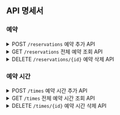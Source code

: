 ## API 명세서

### 예약

<details>
<summary>POST <code>/reservations</code> 예약 추가 API</summary>

#### Request

```http
POST /reservations HTTP/1.1
content-type: application/json

{
    "date": "2023-08-05",
    "name": "브라운",
    "timeId": 1
}
```

#### Response

```http
HTTP/1.1 201
Content-Type: application/json

{
    "id": 1,
    "name": "브라운",
    "date": "2023-08-05",
    "time" : {
        "id": 1,
        "startAt" : "10:00"
    }
}
```

</details>

<details>
<summary>GET <code>/reservations</code> 전체 예약 조회 API</summary>

#### Request

```http
GET /reservations HTTP/1.1
```

#### Response

```http
HTTP/1.1 200
Content-Type: application/json

[
    {
        "id": 1,
        "name": "브라운",
        "date": "2023-08-05",
        "time": {
            "id": 1,
            "startAt": "10:00"
        }
    },
    {
        "id": 2,
        "name": "구름",
        "date": "2023-08-05",
        "time": {
            "id": 2,
            "startAt": "11:00"
        }
    }
]
```

</details>

<details>
<summary>DELETE <code>/reservations/{id}</code> 예약 삭제 API</summary>

#### Request

```http
DELETE /reservations/1 HTTP/1.1
```

#### Response

```http
HTTP/1.1 204
```

</details>

### 예약 시간

<details>
<summary>POST <code>/times</code> 예약 시간 추가 API</summary>

#### Request

```http
POST /times HTTP/1.1
content-type: application/json

{
    "startAt": "10:00"
}
```

#### Response

```http
HTTP/1.1 201
Content-Type: application/json

{
    "id": 1,
    "startAt": "10:00"
}
```

</details>

<details>
<summary>GET <code>/times</code> 전체 예약 시간 조회 API</summary>

#### Request

```http
GET /times HTTP/1.1
```

#### Response

```http
HTTP/1.1 200 
Content-Type: application/json

[
   {
        "id": 1,
        "startAt": "10:00"
    },
    {
        "id": 2,
        "startAt": "11:00"
    }
]
```

</details>

<details>
<summary>DELETE <code>/times/{id}</code> 예약 시간 삭제 API</summary>

#### Request

```http
DELETE /times/1 HTTP/1.1
```

#### Response

```http
HTTP/1.1 204
```

</details>
